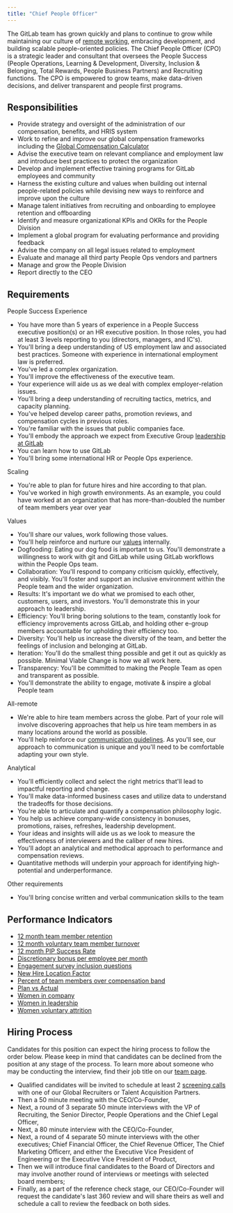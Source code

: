 ```yaml
---
title: "Chief People Officer"
---
```


The GitLab team has grown quickly and plans to continue to grow while maintaining our culture of [remote working](https://about.gitlab.com/blog/2015/04/08/the-remote-manifesto/), embracing development, and building scalable people-oriented policies. The Chief People Officer (CPO) is a strategic leader and consultant that oversees the People Success (People Operations, Learning & Development, Diversity, Inclusion & Belonging, Total Rewards, People Business Partners) and Recruiting functions. The CPO is empowered to grow teams, make data-driven decisions, and deliver transparent and people first programs.

## Responsibilities

- Provide strategy and oversight of the administration of our compensation, benefits, and HRIS system
- Work to refine and improve our global compensation frameworks including the [Global Compensation Calculator](/handbook/total-rewards/compensation/)
- Advise the executive team on relevant compliance and employment law and introduce best practices to protect the organization
- Develop and implement effective training programs for GitLab employees and community
- Harness the existing culture and values when building out internal people-related policies while devising new ways to reinforce and improve upon the culture
- Manage talent initiatives from recruiting and onboarding to employee retention and offboarding
- Identify and measure organizational KPIs and OKRs for the People Division
- Implement a global program for evaluating performance and providing feedback
- Advise the company on all legal issues related to employment
- Evaluate and manage all third party People Ops vendors and partners
- Manage and grow the People Division
- Report directly to the CEO

## Requirements

People Success Experience

- You have more than 5 years of experience in a People Success executive position(s) or an HR executive position. In those roles, you had at least 3 levels reporting to you (directors, managers, and IC's).
- You'll bring a deep understanding of US employment law and associated best practices. Someone with experience in international employment law is preferred.
- You've led a complex organization.
- You'll improve the effectiveness of the executive team.
- Your experience will aide us as we deal with complex employer-relation issues.
- You'll bring a deep understanding of recruiting tactics, metrics, and capacity planning.
- You've helped develop career paths, promotion reviews, and compensation cycles in previous roles.
- You're familiar with the issues that public companies face.
- You'll embody the approach we expect from Executive Group [leadership at GitLab](/handbook/company/structure/#e-group)
- You can learn how to use GitLab
- You'll bring some international HR or People Ops experience.

Scaling

- You're able to plan for future hires and hire according to that plan.
- You've worked in high growth environments. As an example, you could have worked at an organization that has more-than-doubled the number of team members year over year

Values

- You'll share our values, work following those values.
- You'll help reinforce and nurture our [values](/handbook/values/#how-do-we-reinforce-our-values ) internally.
- Dogfooding: Eating our dog food is important to us. You'll demonstrate a willingness to work with git and GitLab while using GitLab workflows within the People Ops team.
- Collaboration: You'll respond to company criticism quickly, effectively, and visibly. You'll foster and support an inclusive environment within the People team and the wider organization.
- Results: It's important we do what we promised to each other, customers, users, and investors. You'll demonstrate this in your approach to leadership.
- Efficiency: You'll bring boring solutions to the team, constantly look for efficiency improvements across GitLab, and holding other e-group members accountable for upholding their efficiency too.
- Diversity: You'll help us increase the diversity of the team, and better the feelings of inclusion and belonging at GitLab.
- Iteration: You'll do the smallest thing possible and get it out as quickly as possible. Minimal Viable Change is how we all work here.
- Transparency: You'll be committed to making the People Team as open and transparent as possible.
- You'll demonstrate the ability to engage, motivate & inspire a global People team

All-remote

- We're able to hire team members across the globe. Part of your role will involve discovering approaches that help us hire team members in as many locations around the world as possible.
- You'll help reinforce our [communication guidelines](/handbook/communication/). As you'll see, our approach to communication is unique and you'll need to be comfortable adapting your own style.  

Analytical

- You'll efficiently collect and select the right metrics that'll lead to impactful reporting and change.
- You'll make data-informed business cases and utilize data to understand the tradeoffs for those decisions.
- You're able to articulate and quantify a compensation philosophy logic.
- You help us achieve company-wide consistency in bonuses, promotions, raises, refreshes, leadership development.
- Your ideas and insights will aide us as we look to measure the effectiveness of interviewers and the caliber of new hires.
- You'll adopt an analytical and methodical approach to performance and compensation reviews.
- Quantitative methods will underpin your approach for identifying high-potential and underperformance.

Other requirements

- You'll bring concise written and verbal communication skills to the team

## Performance Indicators

- [12 month team member retention](/handbook/people-group/people-group-metrics/#team-member-retention)
- [12 month voluntary team member turnover](/handbook/people-group/people-group-metrics/#team-member-turnover)
- [12 month PIP Success Rate](/handbook/people-group/people-group-metrics/#regrettable-attrition)
- [Discretionary bonus per employee per month](/handbook/incentives/#discretionary-bonuses)
- [Engagement survey inclusion questions](/handbook/company/culture/inclusion/#performance-indicators)
- [New Hire Location Factor](/#new-hire-location-factor)
- [Percent of team members over compensation band](/handbook/people-group/people-group-metrics/#percent-over-compensation-band)
- [Plan vs Actual](/handbook/finance/financial-planning-and-analysis/#plan-vs-actual)
- [Women in company](/handbook/company/culture/inclusion/#performance-indicators)
- [Women in leadership](/handbook/company/culture/inclusion/#performance-indicators)
- [Women voluntary attrition](/handbook/company/culture/inclusion/#performance-indicators)

## Hiring Process

Candidates for this position can expect the hiring process to follow the order below. Please keep in mind that candidates can be declined from the position at any stage of the process. To learn more about someone who may be conducting the interview, find their job title on our [team page](/handbook/company/team/).

- Qualified candidates will be invited to schedule at least 2 [screening calls](/handbook/hiring/interviewing/#screening-call) with one of our Global Recruiters or Talent Acquisition Partners.
- Then a 50 minute meeting with the CEO/Co-Founder,
- Next, a round of 3 separate 50 minute interviews with the VP of Recruiting, the Senior Director, People Operations and the Chief Legal Officer,
- Next, a 80 minute interview with the CEO/Co-Founder,
- Next, a round of 4 separate 50 minute interviews with the other executives; Chief Financial Officer, the Chief Revenue Officer, The Chief Marketing Officerr, and either the Executive Vice President of Engineering or the Executive Vice President of Product,
- Then we will introduce final candidates to the Board of Directors and may involve another round of interviews or meetings with selected board members;
- Finally,  as a part of the reference check stage, our CEO/Co-Founder will request the candidate's last 360 review and will share theirs as well and schedule a call to review the feedback on both sides.
